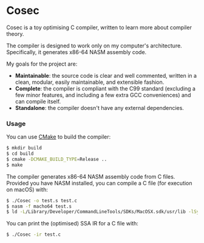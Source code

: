 # Cosec

Cosec is a toy optimising C compiler, written to learn more about compiler 
theory.

The compiler is designed to work only on my computer's architecture. Specifically,
it generates x86-64 NASM assembly code.

My goals for the project are:

* **Maintainable**: the source code is clear and well commented, written in a
  clean, modular, easily maintainable, and extensible fashion.
* **Complete**: the compiler is compliant with the C99 standard (excluding a few
  minor features, and including a few extra GCC conveniences) and can compile itself.
* **Standalone**: the compiler doesn't have any external dependencies.

### Usage

You can use [CMake](https://cmake.org/) to build the compiler:

```bash
$ mkdir build
$ cd build
$ cmake -DCMAKE_BUILD_TYPE=Release ..
$ make
```

The compiler generates x86-64 NASM assembly code from C files. Provided you have NASM
installed, you can compile a C file (for execution on macOS) with:

```bash
$ ./Cosec -o test.s test.c
$ nasm -f macho64 test.s
$ ld -L/Library/Developer/CommandLineTools/SDKs/MacOSX.sdk/usr/lib -lSystem test.o
```

You can print the (optimised) SSA IR for a C file with:

```bash
$ ./Cosec -ir test.c
```
